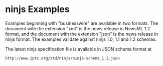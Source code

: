 # ninjs Examples

Examples beginning with "businesswire" are available in two formats.
The document with the extension "xml" is the news release in NewsML
1.2 format, and the document with the extension "json" is the news
release in ninjs format. The examples validate against ninjs 1.0, 1.1
and 1.2 schemas.

The latest ninjs specification file is available in JSON schema format
at

    http://www.iptc.org/std/ninjs/ninjs-schema_1.2.json
